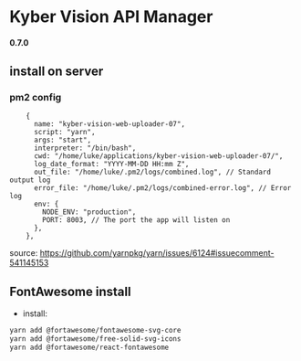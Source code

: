 # Kyber Vision API Manager

#### 0.7.0

## install on server

### pm2 config

```
    {
      name: "kyber-vision-web-uploader-07",
      script: "yarn",
      args: "start",
      interpreter: "/bin/bash",
      cwd: "/home/luke/applications/kyber-vision-web-uploader-07/",
      log_date_format: "YYYY-MM-DD HH:mm Z",
      out_file: "/home/luke/.pm2/logs/combined.log", // Standard output log
      error_file: "/home/luke/.pm2/logs/combined-error.log", // Error log
      env: {
        NODE_ENV: "production",
        PORT: 8003, // The port the app will listen on
      },
    },
```

source: https://github.com/yarnpkg/yarn/issues/6124#issuecomment-541145153

## FontAwesome install

- install:

```bash
yarn add @fortawesome/fontawesome-svg-core
yarn add @fortawesome/free-solid-svg-icons
yarn add @fortawesome/react-fontawesome
```
